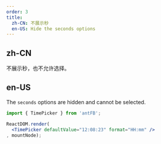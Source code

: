```yaml
---
order: 3
title: 
  zh-CN: 不展示秒
  en-US: Hide the seconds options
---
```


## zh-CN

不展示秒，也不允许选择。

## en-US

The `seconds` options are hidden and cannot be selected.

````jsx
import { TimePicker } from 'antFB';

ReactDOM.render(
  <TimePicker defaultValue="12:08:23" format="HH:mm" />
, mountNode);
````
